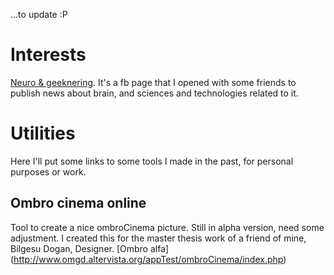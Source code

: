 ...to update :P

# Interests
[Neuro & geeknering](https://www.facebook.com/neuromachinebrain/). It's a fb page that I opened with some friends to publish news about brain, and sciences and technologies related to it.

# Utilities
Here I'll put some links to some tools I made in the past, for personal purposes or work.

## Ombro cinema online
Tool to create a nice ombroCinema picture. Still in alpha version, need some adjustment. I created this for the master thesis work of a friend of mine, Bilgesu Dogan, Designer. 
[Ombro alfa]
(http://www.omgd.altervista.org/appTest/ombroCinema/index.php)
